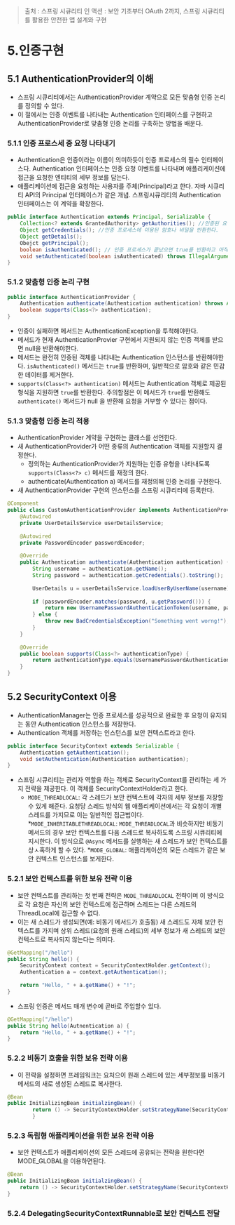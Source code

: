 > 출처 : 스프링 시큐리티 인 액션 : 보안 기초부터 OAuth 2까지, 스프링 시큐리티를 활용한 안전한 앱 설계와 구현

# 5.인증구현
## 5.1 AuthenticationProvider의 이해
- 스프링 시큐리티에서는 AuthenticationProvider 계약으로 모든 맞춤형 인증 논리를 정의할 수 있다.
- 이 절에서는 인증 이벤트를 나타내는 Authentication 인터페이스를 구현하고 AuthenticationProvider로 맞춤형 인증 논리를 구축하는 방법을 배운다.

### 5.1.1 인증 프로스세 중 요청 나타내기
- Authentication은 인증이라는 이름이 의미하듯이 인증 프로세스의 필수 인터페이스다. Authentication 인터페이스는 인증 요청 이벤트를 나타내며 애플리케이션에 접근을 요청한 엔티티의
세부 정보를 담는다.
- 애플리케이션에 접근을 요청하는 사용자를 주체(Principal)라고 한다. 자바 시큐리티 API의 Principal 인터페이스가 같은 개념. 스프링시큐리티의 Authentication 인터페이스는 이 계약을 확장한다.
```java
public interface Authentication extends Principal, Serializable {
    Collection<? extends GrantedAuthority> getAuthorities(); //인증된 요청에 허기된 권한 컬렉션을 반환한다.
    Object getCredentials(); //인증 프로세스에 이용된 암호나 비밀을 반환한다.
    Object getDetails();
    Obejct getPrincipal(); 
    boolean isAuthenticated(); // 인증 프로세스가 끝났으면 true를 반환하고 아직 진행중이면 false를 반환한다.
    void setAuthenticated(boolean isAuthenticated) throws IllegalArgumentException;
}
```

### 5.1.2 맞춤형 인증 논리 구현
```java
public interface AuthenticationProvider {
    Authentication authenticate(Authentication authentication) throws AuthenticationException;
    boolean supports(Class<?> authentication);
}
```
- 인증이 실패하면 메서드는 AuthenticationException을 투척해야한다.
- 메서드가 현재 AuthenticationProvier 구현에서 지원되지 않는 인증 객체를 받으면 null을 반환해야한다.
- 메서드는 완전히 인증된 객체를 나타내는 Authentication 인스턴스를 반환해야한다. `isAuthenticated()` 메서드는 `true`를 반환하며, 일반적으로 암호와 같은 민감한 데이터를 제거한다.
- `supports(Class<?> authentication)` 메서드는 Authentication 객체로 제공된 형식을 지원하면 `true`를 반환한다. 주의할점은 이 메서드가 `true`를 반환해도 `authenticate()` 메서드가 null
을 반환해 요청을 거부할 수 있다는 점이다.

### 5.1.3 맞춤형 인증 논리 적용
- AuthenticationProvider 계약을 구현하는 클래스를 선언한다.
- 새 AuthenticationProvider가 어떤 종류의 Authentication 객체를 지원할지 결정한다.
  - 정의하는 AuthenticationProvider가 지원하는 인증 유형을 나타내도록 `supports(Class<?> c)` 메서드를 재정의 한다.
  - authenticate(Authentication a) 메서드를 재정의해 인증 논리를 구현한다.
- 새 AuthenticationProvider 구현의 인스턴스를 스프링 시큐리티에 등록한다.
```java
@Component
public class CustomAuthenticationProvider implements AuthenticationProvider {
    @Autowired
    private UserDetailsService userDetailsService;
    
    @Autowired
    private PasswordEncoder passwordEncoder;
    
    @Override 
    public Authentication authenticate(Authentication authentication) {
        String username = authentication.getName();
        String password = authentication.getCredentials().toString();
        
        UserDetails u = userDetailsService.loadUserByUserName(username);
        
        if (passwordEncoder.matches(password, u.getPassword())) {
            return new UsernamePasswordAuthenticationToken(username, password, u.getAuthorities());
        } else {
            throw new BadCredentialsException("Something went worng!");
        }
    }
    
    @Override 
    public boolean supports(Class<?> authenticationType) {
        return authenticationType.equals(UsernamePasswordAuthenticationToken.class);
    }
}
```

## 5.2 SecurityContext 이용
- AuthenticationManager는 인증 프로세스를 성공적으로 완료한 후 요청이 유지되는 동안 Authentication 인스턴스를 저장한다.
- Authentication 객체를 저장하는 인스턴스를 보안 컨텍스트라고 한다.
```java
public interface SecurityContext extends Serializable {
    Authentication getAuthentication();
    void setAuthentication(Authentication authentication);
}
```
- 스프링 시큐리티는 관리자 역할을 하는 객체로 SecurityContext를 관리하는 세 가지 전략을 제공한다. 이 객체를 SecurityContextHolder라고 한다.
  * `MODE_THREADLOCAL`: 각 스레드가 보안 컨텍스트에 각자의 세부 정보를 저장할 수 있게 해준다. 요청당 스레드 방식의 웹 애플리케이션에서는 각 요청이 개별 스레드를 가지므로
  이는 일반적인 접근법이다.
  *`MODE_INHERITABLETHREADLOCAL`: `MODE_THREADLOCAL`과 비슷하지만 비동기 메서드의 경우 보안 컨텍스트를 다음 스레드로 복사하도록 스프링 시큐리티에 지시한다. 
  이 방식으로 `@Async` 메서드를 실행하는 새 스레드가 보안 컨텍스트를 상ㅅ혹하게 할 수 있다.
  *`MODE_GLOBAL`: 애플리케이션의 모든 스레드가 같은 보안 컨텍스트 인스턴스를 보게한다.

### 5.2.1 보안 컨텍스트를 위한 보유 전략 이용
- 보안 컨텍스트를 관리하는 첫 번째 전략은 `MODE_THREADLOCAL` 전략이며 이 방식으로 각 요청은 자신의 보안 컨텍스트에 접근하며 스레드는 다른 스레드의 ThreadLocal에 접근할 수 없다.
- 이는 새 스레드가 생성되면(예: 비동기 메서드가 호출됨) 새 스레드도 자체 보안 컨텍스트를 가지며 상위 스레드(요청의 원래 스레드)의 세부 정보가 새 스레드의 보안 컨텍스트로 복사되지 않는다는 의미다.
```java
@GetMapping("/hello")
public String hello() {
    SecurityContext context = SecurityContextHolder.getContext();
    Authentication a = context.getAuthentication();
    
    return "Hello, " + a.getName() + "!";
}
``` 
- 스프링 인증은 메서드 매개 변수에 곧바로 주입할수 있다.
```java
@GetMapping("/hello")
public String hello(Autnentication a) {
    return "Hello, " + a.getName() + "!"; 
}
```

### 5.2.2 비동기 호출을 위한 보유 전략 이용
- 이 전략을 설정하면 프레임워크는 요처으이 원래 스레드에 있는 세부정보를 비동기 메서드의 새로 생성된 스레드로 복사한다.
```java
@Bean
public InitializingBean initialzingBean() {
        return () -> SecurityContextHolder.setStrategyName(SecurityContextHolder.MODE_INHERITABLETHREADLOCAL);
        }
```
### 5.2.3 독립형 애플리케이션을 위한 보유 전략 이용
- 보안 컨텍스트가 애플리케이션의 모든 스레드에 공유되는 전략을 원한다면 MODE_GLOBAL을 이용하면된다.
```java
@Bean
public InitializingBean initialzingBean() {
    return () -> SecurityContextHolder.setStrategyName(SecurityContextHolder.MODE_GLOBAL);
}
```
### 5.2.4 DelegatingSecurityContextRunnable로 보안 컨텍스트 전달
